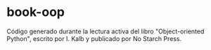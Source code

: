 # book-oop
Código generado durante la lectura activa del libro "Object-oriented Python", escrito por I. Kalb y publicado por No Starch Press.
